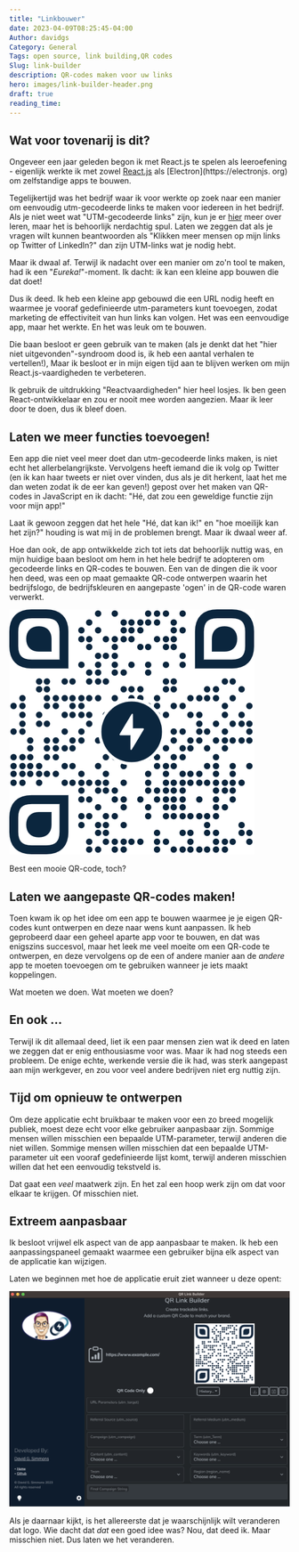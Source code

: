 ```yaml
---
title: "Linkbouwer"
date: 2023-04-09T08:25:45-04:00
Author: davidgs
Category: General
Tags: open source, link building,QR codes
Slug: link-builder
description: QR-codes maken voor uw links
hero: images/link-builder-header.png
draft: true
reading_time:
---
```


## Wat voor tovenarij is dit?

Ongeveer een jaar geleden begon ik met React.js te spelen als leeroefening - eigenlijk werkte ik met zowel [React.js](https://reactjs.org) als [Electron](https://electronjs. org) om zelfstandige apps te bouwen.

Tegelijkertijd was het bedrijf waar ik voor werkte op zoek naar een manier om eenvoudig utm-gecodeerde links te maken voor iedereen in het bedrijf. Als je niet weet wat "UTM-gecodeerde links" zijn, kun je er [hier](https://funnel.io/resources/google-analytics-utm-tagging) meer over leren, maar het is behoorlijk nerdachtig spul. Laten we zeggen dat als je vragen wilt kunnen beantwoorden als "Klikken meer mensen op mijn links op Twitter of LinkedIn?" dan zijn UTM-links wat je nodig hebt.

Maar ik dwaal af. Terwijl ik nadacht over een manier om zo'n tool te maken, had ik een "*Eureka!*"-moment. Ik dacht: ik kan een kleine app bouwen die dat doet!

Dus ik deed. Ik heb een kleine app gebouwd die een URL nodig heeft en waarmee je vooraf gedefinieerde utm-parameters kunt toevoegen, zodat marketing de effectiviteit van hun links kan volgen. Het was een eenvoudige app, maar het werkte. En het was leuk om te bouwen.

Die baan besloot er geen gebruik van te maken (als je denkt dat het "hier niet uitgevonden"-syndroom dood is, ik heb een aantal verhalen te vertellen!), Maar ik besloot er in mijn eigen tijd aan te blijven werken om mijn React.js-vaardigheden te verbeteren.

Ik gebruik de uitdrukking "Reactvaardigheden" hier heel losjes. Ik ben geen React-ontwikkelaar en zou er nooit mee worden aangezien. Maar ik leer door te doen, dus ik bleef doen.

## Laten we meer functies toevoegen!

Een app die niet veel meer doet dan utm-gecodeerde links maken, is niet echt het allerbelangrijkste. Vervolgens heeft iemand die ik volg op Twitter (en ik kan haar tweets er niet over vinden, dus als je dit herkent, laat het me dan weten zodat ik de eer kan geven!) gepost over het maken van QR-codes in JavaScript en ik dacht: "Hé, dat zou een geweldige functie zijn voor mijn app!"

Laat ik gewoon zeggen dat het hele "Hé, dat kan ik!" en "hoe moeilijk kan het zijn?" houding is wat mij in de problemen brengt. Maar ik dwaal weer af.

Hoe dan ook, de app ontwikkelde zich tot iets dat behoorlijk nuttig was, en mijn huidige baan besloot om hem in het hele bedrijf te adopteren om gecodeerde links en QR-codes te bouwen. Een van de dingen die ik voor hen deed, was een op maat gemaakte QR-code ontwerpen waarin het bedrijfslogo, de bedrijfskleuren en aangepaste 'ogen' in de QR-code waren verwerkt.

![Aangepaste QR-code](images/example.png)

Best een mooie QR-code, toch?

## Laten we aangepaste QR-codes maken!

Toen kwam ik op het idee om een app te bouwen waarmee je je eigen QR-codes kunt ontwerpen en deze naar wens kunt aanpassen. Ik heb geprobeerd daar een geheel aparte app voor te bouwen, en dat was enigszins succesvol, maar het leek me veel moeite om een QR-code te ontwerpen, en deze vervolgens op de een of andere manier aan de *andere* app te moeten toevoegen om te gebruiken wanneer je iets maakt koppelingen.

Wat moeten we doen. Wat moeten we doen?

## En ook ...

Terwijl ik dit allemaal deed, liet ik een paar mensen zien wat ik deed en laten we zeggen dat er enig enthousiasme voor was. Maar ik had nog steeds een probleem. De enige echte, werkende versie die ik had, was sterk aangepast aan mijn werkgever, en zou voor veel andere bedrijven niet erg nuttig zijn.

## Tijd om opnieuw te ontwerpen

Om deze applicatie echt bruikbaar te maken voor een zo breed mogelijk publiek, moest deze echt voor elke gebruiker aanpasbaar zijn. Sommige mensen willen misschien een bepaalde UTM-parameter, terwijl anderen die niet willen. Sommige mensen willen misschien dat een bepaalde UTM-parameter uit een vooraf gedefinieerde lijst komt, terwijl anderen misschien willen dat het een eenvoudig tekstveld is.

Dat gaat een *veel* maatwerk zijn. En het zal een hoop werk zijn om dat voor elkaar te krijgen. Of misschien niet.

## Extreem aanpasbaar

Ik besloot vrijwel elk aspect van de app aanpasbaar te maken. Ik heb een aanpassingspaneel gemaakt waarmee een gebruiker bijna elk aspect van de applicatie kan wijzigen.

Laten we beginnen met hoe de applicatie eruit ziet wanneer u deze opent:

![Linkbouwer](images/main-interface.png)

Als je daarnaar kijkt, is het allereerste dat je waarschijnlijk wilt veranderen dat logo. Wie dacht dat *dat* een goed idee was? Nou, dat deed ik. Maar misschien niet. Dus laten we het veranderen.



